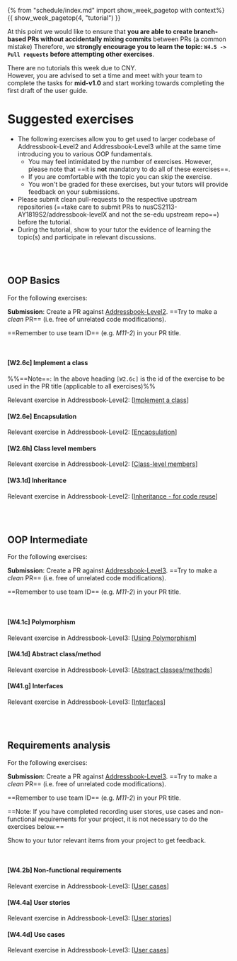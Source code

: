 {% from "schedule/index.md" import show_week_pagetop with context%}
{{ show_week_pagetop(4, "tutorial") }}

<tip-box type="important"> 

At this point we would like to ensure that **you are able to create branch-based PRs without accidentally mixing commits** between PRs (a common mistake)
Therefore, we **strongly encourage you to learn the topic: `W4.5 -> Pull requests` before attempting other exercises**.

</tip-box>

    
<tip-box type="important"> 

There are no tutorials this week due to CNY. <br>
However, you are advised to set a time and meet with your team to complete the tasks for **mid-v1.0** and start working towards completing the first draft of the user guide.

</tip-box>

# Suggested exercises

- The following exercises allow you to get used to larger codebase of Addressbook-Level2 and Addressbook-Level3 while at the same time introducing you to various OOP fundamentals.
  - You may feel intimidated by the number of exercises. However, please note that ==it is **not** mandatory to do all of these exercises==.
  - If you are comfortable with the topic you can skip the exercise.
  - You won't be graded for these exercises, but your tutors will provide feedback on your submissions.
- Please submit clean pull-requests to the respective upstream repositories (==take care to submit PRs to nusCS2113-AY1819S2/addressbook-levelX and not the se-edu upstream repo==) before the tutorial.
- During the tutorial, show to your tutor the evidence of learning the topic(s) and participate in relevant discussions.

<br>

<br>


## OOP Basics

<tip-box>

For the following exercises:

**Submission**: Create a PR against [Addressbook-Level2]({{module_org}}/addressbook-level2).  ==Try to make a _clean_ PR== (i.e. free of unrelated code modifications).

==Remember to use team ID== (e.g. _M11-2_) in your PR title.

<panel src="../../admin/appendixE-gitHub.md#tutorial-pr-instructions" header="%%Admin {{ icon_embedding }} Appendix E: Using GitHub → Submitting Pull Requests as evidence of learning a topic%%" />

</tip-box>


<br>

#### [W2.6c] Implement a class

%%==Note==: In the above heading `[W2.6c]` is the id of the exercise  to be used in the PR title (applicable to all exercises)%%

Relevant exercise in Addressbook-Level2: [[Implement a class]({{module_org}}/addressbook-level2/blob/master/docs/LearningOutcomes.adoc#implement-a-class-code-lo-implementclass-code)]


#### [W2.6e] Encapsulation

Relevant exercise in Addressbook-Level2: [[Encapsulation]({{module_org}}/addressbook-level2/blob/master/docs/LearningOutcomes.adoc#apply-encapsulation-code-lo-encapsulation-code)]


#### [W2.6h] Class level members

Relevant exercise in Addressbook-Level2: [[Class-level members]({{module_org}}/addressbook-level2/blob/master/docs/LearningOutcomes.adoc#use-class-level-members-code-lo-classlevel-code)]

#### [W3.1d] Inheritance

Relevant exercise in Addressbook-Level2: [[Inheritance - for code reuse]({{module_org}}/addressbook-level2/blob/master/docs/LearningOutcomes.adoc#use-inheritance-to-achieve-code-reuse-code-lo-inheritance-code)]

<br>

<br>

## OOP Intermediate

<tip-box>


For the following exercises:

**Submission**: Create a PR against [Addressbook-Level3]({{module_org}}/addressbook-level3).  ==Try to make a _clean_ PR== (i.e. free of unrelated code modifications).

==Remember to use team ID== (e.g. _M11-2_) in your PR title. 

<panel src="../../admin/appendixE-gitHub.md#tutorial-pr-instructions" header="%%Admin {{ icon_embedding }} Appendix E: Using GitHub → Submitting Pull Requests as evidence of learning a topic%%" />

</tip-box>


<br>

#### [W4.1c] Polymorphism

Relevant exercise in Addressbook-Level3: [[Using Polymorphism]({{module_org}}/addressbook-level3/blob/master/docs/LearningOutcomes.adoc#use-polymorphism-code-lo-polymorphism-code)]


#### [W4.1d] Abstract class/method

Relevant exercise in Addressbook-Level3: [[Abstract classes/methods]({{module_org}}/addressbook-level3/blob/master/docs/LearningOutcomes.adoc#use-abstract-classes-methods-code-lo-abstract-code)]

#### [W41.g] Interfaces

Relevant exercise in Addressbook-Level3: [[Interfaces]({{module_org}}/addressbook-level3/blob/master/docs/LearningOutcomes.adoc#use-interfaces-code-lo-interfaces-code)]


<br>

<br>


## Requirements analysis

<tip-box>

For the following exercises:

**Submission**: Create a PR against [Addressbook-Level3]({{module_org}}/addressbook-level3).  ==Try to make a _clean_ PR== (i.e. free of unrelated code modifications).

==Remember to use team ID== (e.g. _M11-2_) in your PR title. 

<panel src="../../admin/appendixE-gitHub.md#tutorial-pr-instructions" header="%%Admin {{ icon_embedding }} Appendix E: Using GitHub → Submitting Pull Requests as evidence of learning a topic%%" />

</tip-box>

==Note: If you have completed recording user stores, use cases and non-functional requirements for your project, it is not necessary to do the exercises below.==

Show to your tutor relevant items from your project to get feedback.

 <br>

 
#### [W4.2b] Non-functional requirements

Relevant exercise in Addressbook-Level3: [[User cases]({{module_org}}/addressbook-level3/blob/master/docs/LearningOutcomes.adoc#use-non-functional-requirements-code-lo-nfr-code)]

#### [W4.4a] User stories

Relevant exercise in Addressbook-Level3: [[User stories]({{module_org}}/addressbook-level3/blob/master/docs/LearningOutcomes.adoc#utilize-user-stories-code-lo-userstories-code)]


#### [W4.4d] Use cases

Relevant exercise in Addressbook-Level3: [[User cases]({{module_org}}/addressbook-level3/blob/master/docs/LearningOutcomes.adoc#utilize-use-cases-code-lo-usecases-code)]


